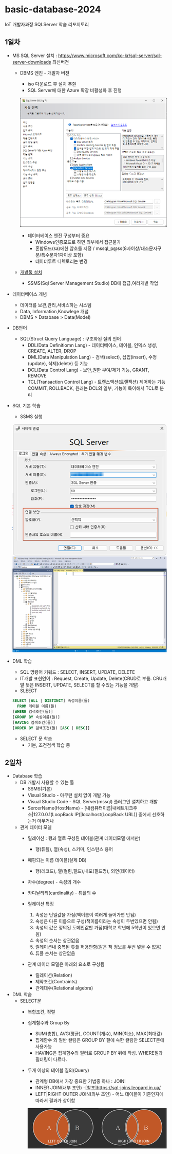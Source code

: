 # basic-database-2024
IoT 개발자과정 SQLServer 학습 리포지토리

## 1일차
- MS SQL Server 설치 : https://www.microsoft.com/ko-kr/sql-server/sql-server-downloads 최신버전
    - DBMS 엔진 - 개발자 버전
        - iso 다운로드 후 설치 추춴
        - SQL Server에 대한 Azure 확장 비활성화 후 진행

        ![기능선택](https://github.com/sungouk1457/basic-database-2024/blob/main/images/db001.png)

        - 데이터베이스 엔진 구성부터 중요
             - Windows인증모드로 하면 외부에서 접근불가
             - 혼합모드(sa)에한 암호를 지정 / mssql_p@ss(8자이상/대소문자구분/특수문자1자이상 포함)
             - 데이터루트 디렉토리는 변경
    - [개발툴 설치](https://learn.microsoft.com/ko-kr/sql/ssms/download-sql-server-management-studio-ssms?view=sql-server-ver16)
        - SSMS(Sql Server Management Studio) DB에 접급,여러개발 작업
        

- 데이터베이스 개념
    - 데이터를 보관,관리,서비스하는 시스템
    - Data, Information,Knowlege 개념
    - DBMS > Database > Data(Model)

- DB언어
    - SQL(Struct Query Language) : 구조화된 질의 언어
        - DDL(Data Definitiomn Lang) - 데이터베이스, 테이블, 인덱스 생성, CREATE, ALTER, DROP
        - DML(Data Manipulation Lang) - 검색(select), 삽입(insert), 수정(update), 삭제(delete) 등 기능
        - DCL(Data Control Lang) - 보안,권한 부여/제거 기능, GRANT, REMOVE
        - TCL(Transaction Control Lang) - 트랜스액션(트랜잭션) 제어하는 기능 COMMIT, ROLLBACK, 원래는 DCL의 일부, 기능이 특이해서 TCL로 분리

- SQL 기본 학습
    - SSMS 실행

    ![SSMS로그인](https://github.com/sungouk1457/basic-database-2024/blob/main/images/db002.png)
    ![SSMS로그인](https://github.com/sungouk1457/basic-database-2024/blob/main/images/db003.png)

- DML 학습
    - SQL 명령어 키워드 : SELECT, INSERT, UPDATE, DELETE
    - IT개발 표현언어 : Request, Create, Update, Delete(CRUD로 부름. CRU개발 뜻은 INSERT, UPDATE, SELECT를 할 수있는 기능을 개발)
    - SLEECT
    ```sql
    SELECT [ALL | DISTINCT] 속성이름(들)
      FROM 테이블 이름(들)
    [WHERE 검색조건(들)]
    [GROUP BY 속성이름(들)]
    [HAVING 검색조건(들)]
    [ORDER BY 검색조건(들) [ASC | DESC]]
    ```
    - SELECT 문 학습
        - 기본, 조건검색 학습 중

## 2일차
- Database 학습
    - DB 개발시 사용할 수 있는 툴
        - SSMS(기본)
        - Visual Studio - 아무런 설치 없이 개발 가능
        - Visual Studio Code - SQL Server(mssql) 플러그인 설치하고 개발
        - SercerName(HostName) - [내컴퓨터이름|내네트워크주소|127.0.0.1(LoopBack IP)|localhost(LoopBack URL)] 중에서 선호하는거 아무거나
    - 관계 데이터 모델
        - 릴레이션 : 행과 열로 구성된 테이블(관계 데이터모델 에서만)
            - 행(튜플), 열(속성), 스키마, 인스턴스 용어
        - 매핑되는 이름 테이블(실제 DB)
            - 행(레코드), 열(컬럼,필드),내포(필드명), 외연(데이터)
        - 차수(degree) - 속성의 개수
        - 카디날리티(cardinality) - 튜플의 수

        - 릴레이션 특징
            1. 속성은 단일값을 가짐(책이름이 여러개 들어가면 안됨)
            2. 속성은 다른 이름으로 구성(책이름이라는 속성이 두번있으면 안됨)
            3. 속성의 값은 정의된 도메인값만 가짐(대학교 학년에 5학년이 있으면 안됨)
            4. 속성의 순서는 상관없음
            5. 릴레이션내 중복된 튜플 허용안함(같은 책 정보를 두번 넣을 수 없음)
            6. 튜플 순서는 상관없음

        - 관계 데이터 모델은 아래의 요소로 구성됨
            - 릴레이션(Relation)
            - 제약조건(Contraints)
            - 관계대수(Relational algebra)
- DML 학습
    - SELECT문
        - 복합조건, 정렬
        - 집계함수와 Group By
            - SUM(총합), AVG(평균), COUNT(개수), MIN(최소), MAX(최대값)
            - 집계함수 외 일반 컬럼은 GROUP BY 절에 속한 컬럼만 SELECT문에 사용가능
            - HAVING은 집계함수의 필터로 GROUP BY 뒤에 작성. WHERE절과 필터링이 다르다.
        - 두개 이상의 테이블 질의(Query)
            - 관계형 DB에서 가장 중요한 기법중 하나 : JOIN!
            - INNER JOIN(내부 조인) -[참조]https://sql-joins.leopard.in.ua/
            - LEFT|RIGHT OUTER JOIN(외부 조인) - 어느 테이블이 기준인지에 따라서 결과가 상이함

            ![내부 조인](https://github.com/sungouk1457/basic-database-2024/blob/main/images/db004.png)
